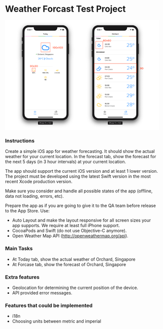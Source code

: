 # Weather Forcast Test Project

<p align="center" >
<img src="header.png" width=530px>
</p>

### Instructions

Create a simple iOS app for weather forecasting. It should show the actual weather for your current location. In the forecast tab, show the forecast for the next 5 days (in 3 hour intervals) at your current location.

The app should support the current iOS version and at least 1 lower version. The project must be developed using the latest Swift version in the most recent Xcode production version.

Make sure you consider and handle all possible states of the app (offline, data not loading, errors, etc).

Prepare the app as 
if you are going to give it to the QA team before release to the App Store.
Use:
* Auto Layout and make the layout responsive for all screen sizes your app supports. We
require at least full iPhone support.
* CocoaPods and Swift (do not use Objective-C anymore).
* Open Weather Map API (​http://openweathermap.org/api​).

### Main Tasks
* At Today tab, show the actual weather of Orchard, Singapore
* At Forcase tab, show the forecast of Orchard, Singapore

### Extra features
* Geolocation for determining the current position of the device.
* API provided error messages.

### Features that could be implemented
* i18n
* Choosing units between metric and imperial
